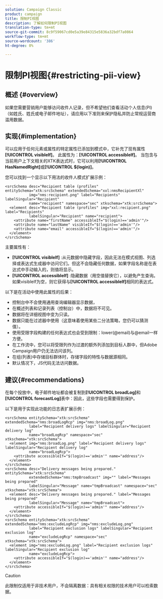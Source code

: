 ```yaml
---
solution: Campaign Classic
product: campaign
title: 限制PI视图
description: 了解如何限制PI视图
translation-type: tm+mt
source-git-commit: 8c9f59067cd0e5a39e84315e5836a32bdf7a0864
workflow-type: tm+mt
source-wordcount: '386'
ht-degree: 0%

---
```


# 限制PI视图{#restricting-pii-view}

## 概述 {#overview}

如果您需要营销用户能够访问收件人记录，但不希望他们查看活动个人信息(PI)（如姓氏、姓氏或电子邮件地址），请应用以下准则来保护隐私并防止常规运营商滥用数据。

## 实现{#implementation}

可以应用于任何元素或属性的特定属性已添加到模式中，它补充了现有属性&#x200B;**[!UICONTROL visibleIf]**。 此属性为：**[!UICONTROL accessibleIf]**。 当包含与当前用户上下文相关的XTK表达式时，它可以利用&#x200B;**[!UICONTROL HasNamedRight]**&#x200B;或&#x200B;**[!UICONTROL $(login)]**。

您可以找到一个显示以下用法的收件人模式扩展示例：

```
<srcSchema desc="Recipient table (profiles" entitySchema="xtk:srcSchema" extendedSchema="xxl:nmsRecipientXl"
           img="nms:recipient.png" label="Recipients" labelSingular="Recipient"
           name="recipient" namespace="sec" xtkschema="xtk:srcSchema">
  <element desc="Recipient table (profiles" img="xxl:recipient.png" label="Recipients"
           labelSingular="Recipient" name="recipient">
    <attribute name="firstName" accessibleIf="$(login)=='admin'"/>
    <attribute name="lastName" visibleIf="$(login)=='admin'"/>
    <attribute name="email" accessibleIf="$(login)=='admin'"/>
  </element>
</srcSchema>
```

主要属性有：

* **[!UICONTROL visibleIf]** :从元数据中隐藏字段，因此无法在模式视图、列选择或表达式生成器中访问它们。但这不会隐藏任何数据，如果字段名称是在表达式中手动输入的，则值将显示。
* **[!UICONTROL accessibleIf]** :隐藏数据（用空值替换它），以避免产生查询。如果visibleIf为空，则它获得与&#x200B;**[!UICONTROL accessibleIf]**&#x200B;相同的表达式。

以下是在活动中使用此属性的后果：

* 控制台中不会使用通用查询编辑器显示数据，
* 在概述列表和记录列表（控制台）中，数据将不可见。
* 数据将在详细视图中变为只读。
* 数据只能在过滤器中使用（这意味着使用某些二分法策略，您仍可以猜测值）。
* 使用受限字段构建的任何表达式也会受到限制：lower(@email)与@email一样方便。
* 在工作流中，您可以将受限列作为过渡的额外列添加到目标人群中，但Adobe Campaign用户仍无法访问该列。
* 在组(列表)中存储目标群体时，存储字段的特性与数据源相同。
* 默认情况下，JS代码无法访问数据。

## 建议{#recommendations}

在每个投放中，电子邮件地址都会被复制到&#x200B;**[!UICONTROL broadLog]**&#x200B;和&#x200B;**[!UICONTROL forecastLog]**&#x200B;表中：因此，这些字段也需要得到保护。

以下是用于实现此功能的日志表扩展示例：

```
<srcSchema entitySchema="xtk:srcSchema" extendedSchema="nms:broadLogRcp" img="nms:broadLog.png"
           label="Recipient delivery logs" labelSingular="Recipient delivery log"
           name="broadLogRcp" namespace="sec" xtkschema="xtk:srcSchema">
  <element img="nms:broadLog.png" label="Recipient delivery logs" labelSingular="Recipient delivery log"
           name="broadLogRcp">
    <attribute accessibleIf="$(login)=='admin'" name="address"/>
  </element>
</srcSchema>
<srcSchema desc="Delivery messages being prepared." entitySchema="xtk:srcSchema"
           extendedSchema="nms:tmpBroadcast" img="" label="Messages being prepared"
           labelSingular="Message" name="tmpBroadcast" namespace="sec" xtkschema="xtk:srcSchema">
  <element desc="Delivery messages being prepared." label="Messages being prepared"
           labelSingular="Message" name="tmpBroadcast">
    <attribute accessibleIf="$(login)=='admin'" name="address"/>
  </element>
</srcSchema>
<srcSchema entitySchema="xtk:srcSchema" extendedSchema="nms:excludeLogRcp" img="nms:excludeLog.png"
           label="Recipient exclusion logs" labelSingular="Recipient exclusion log"
           name="excludeLogRcp" namespace="sec" xtkschema="xtk:srcSchema">
  <element img="nms:excludeLog.png" label="Recipient exclusion logs" labelSingular="Recipient exclusion log"
           name="excludeLogRcp">
    <attribute accessibleIf="$(login)=='admin'" name="address"/>
  </element>
</srcSchema>
```

>[!CAUTION]
>
>此限制仅适用于非技术用户，不会隔离数据：具有相关权限的技术用户可以检索数据。
